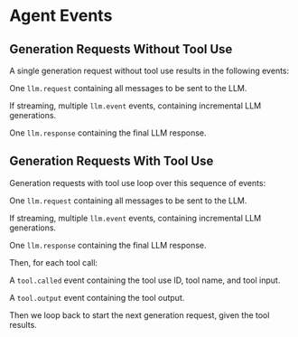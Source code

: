 # Agent Events

## Generation Requests Without Tool Use

A single generation request without tool use results in the following events:

One `llm.request` containing all messages to be sent to the LLM.

If streaming, multiple `llm.event` events, containing incremental LLM generations.

One `llm.response` containing the final LLM response.

## Generation Requests With Tool Use

Generation requests with tool use loop over this sequence of events:

One `llm.request` containing all messages to be sent to the LLM.

If streaming, multiple `llm.event` events, containing incremental LLM generations.

One `llm.response` containing the final LLM response.

Then, for each tool call:

A `tool.called` event containing the tool use ID, tool name, and tool input.

A `tool.output` event containing the tool output.

Then we loop back to start the next generation request, given the tool results.

